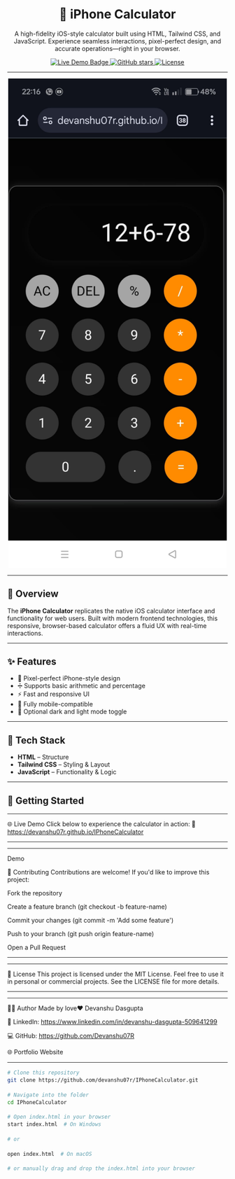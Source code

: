<h1 align="center">📱 iPhone Calculator</h1>

<p align="center">
  A high-fidelity iOS-style calculator built using HTML, Tailwind CSS, and JavaScript.  
  Experience seamless interactions, pixel-perfect design, and accurate operations—right in your browser.
</p>

<p align="center">
  <a href="https://devanshu07r.github.io/IPhoneCalculator/" target="_blank">
    <img src="https://img.shields.io/badge/Demo-Online-success?style=for-the-badge" alt="Live Demo Badge"/>
  </a>
  <a href="https://github.com/devanshu07r/IPhoneCalculator/stargazers">
    <img src="https://img.shields.io/github/stars/devanshu07r/IPhoneCalculator?style=social" alt="GitHub stars"/>
  </a>
  <a href="https://opensource.org/licenses/MIT">
    <img src="https://img.shields.io/badge/License-MIT-blue.svg" alt="License"/>
  </a>
</p>

---

<p align="center">
  <img src="IphoneCalculator.png" width="500" alt="iPhone Calculator Preview"/>
</p>

---

## 📖 Overview

The **iPhone Calculator** replicates the native iOS calculator interface and functionality for web users. Built with modern frontend technologies, this responsive, browser-based calculator offers a fluid UX with real-time interactions.

---

## ✨ Features

- 🎨 Pixel-perfect iPhone-style design 
- ➗ Supports basic arithmetic and percentage  
- ⚡ Fast and responsive UI  
- 📱 Fully mobile-compatible  
- 🌙 Optional dark and light mode toggle  

---

## 🔧 Tech Stack

- **HTML** – Structure  
- **Tailwind CSS** – Styling & Layout  
- **JavaScript** – Functionality & Logic  

---

## 🚀 Getting Started

---


🌐 Live Demo
Click below to experience the calculator in action:
🔗  https://devanshu07r.github.io/IPhoneCalculator


---

---

Demo

🤝 Contributing
Contributions are welcome!
If you'd like to improve this project:

Fork the repository

Create a feature branch (git checkout -b feature-name)

Commit your changes (git commit -m 'Add some feature')

Push to your branch (git push origin feature-name)

Open a Pull Request

---

---

📄 License
This project is licensed under the MIT License.
Feel free to use it in personal or commercial projects.
See the LICENSE file for more details.

---

---

👨‍💻 Author
Made by love❤
Devanshu Dasgupta

💼 LinkedIn: https://www.linkedin.com/in/devanshu-dasgupta-509641299

💻 GitHub: https://github.com/Devanshu07R

🌐 Portfolio Website

---

```bash
# Clone this repository
git clone https://github.com/devanshu07r/IPhoneCalculator.git

# Navigate into the folder
cd IPhoneCalculator

# Open index.html in your browser
start index.html  # On Windows

# or

open index.html  # On macOS

# or manually drag and drop the index.html into your browser
